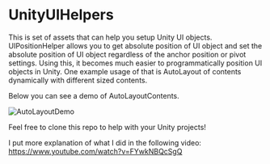 # UnityUIHelpers

This is set of assets that can help you setup Unity UI objects. UIPositionHelper allows you to get absolute position of UI object and set the absolute position of UI object regardless of the anchor position or pivot settings. Using this, it becomes much easier to programmatically position UI objects in Unity. One example usage of that is AutoLayout of contents dynamically with different sized contents. 


Below you can see a demo of AutoLayoutContents. 


![AutoLayoutDemo](https://user-images.githubusercontent.com/31930141/163680053-6390a358-b716-4f30-9c38-c2ec27727bb4.gif)


Feel free to clone this repo to help with your Unity projects! 

I put more explanation of what I did in the following video:  
https://www.youtube.com/watch?v=FYwkNBQcSgQ
